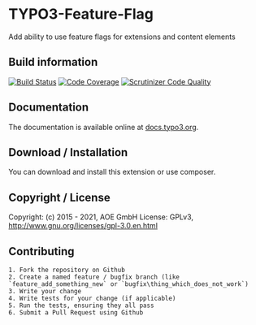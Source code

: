 # TYPO3-Feature-Flag
Add ability to use feature flags for extensions and content elements

## Build information
[![Build Status](https://github.com/AOEpeople/TYPO3-Feature-Flag/workflows/CI/badge.svg?branch=master)](https://github.com/AOEpeople/TYPO3-Feature-Flag)
[![Code Coverage](https://scrutinizer-ci.com/g/AOEpeople/TYPO3-Feature-Flag/badges/coverage.png?b=master)](https://scrutinizer-ci.com/g/AOEpeople/TYPO3-Feature-Flag/?branch=master)
[![Scrutinizer Code Quality](https://scrutinizer-ci.com/g/AOEpeople/TYPO3-Feature-Flag/badges/quality-score.png?b=master)](https://scrutinizer-ci.com/g/AOEpeople/TYPO3-Feature-Flag/?branch=master)

## Documentation
The documentation is available online at [docs.typo3.org][1].

[1]: https://docs.typo3.org/typo3cms/extensions/feature_flag

## Download / Installation

You can download and install this extension or use composer.

## Copyright / License

Copyright: (c) 2015 - 2021, AOE GmbH
License: GPLv3, <http://www.gnu.org/licenses/gpl-3.0.en.html>

## Contributing

	1. Fork the repository on Github
	2. Create a named feature / bugfix branch (like `feature_add_something_new` or `bugfix\thing_which_does_not_work`)
	3. Write your change
	4. Write tests for your change (if applicable)
	5. Run the tests, ensuring they all pass
	6. Submit a Pull Request using Github
